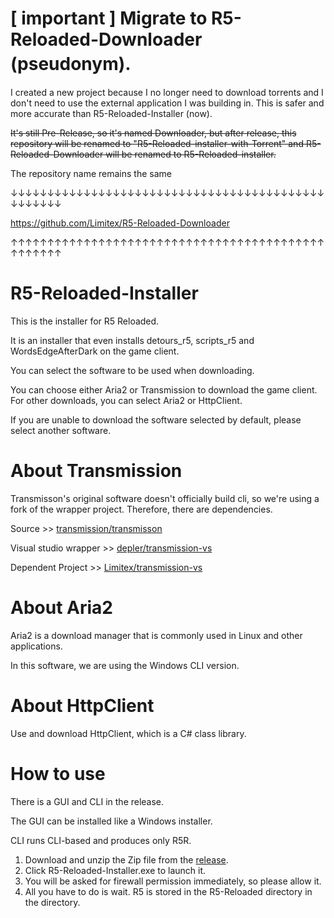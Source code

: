 # [ important ] Migrate to R5-Reloaded-Downloader (pseudonym).　

I created a new project because I no longer need to download torrents and I don't need to use the external application I was building in.
This is safer and more accurate than R5-Reloaded-Installer (now).

~~It's still Pre-Release, so it's named Downloader, but after release, this repository will be renamed to "R5-Reloaded-installer-with-Torrent" and R5-Reloaded-Downloader will be renamed to R5-Reloaded-installer.~~

The repository name remains the same

↓↓↓↓↓↓↓↓↓↓↓↓↓↓↓↓↓↓↓↓↓↓↓↓↓↓↓↓↓↓↓↓↓↓↓↓↓↓↓↓↓↓↓↓↓↓↓↓↓↓

https://github.com/Limitex/R5-Reloaded-Downloader

↑↑↑↑↑↑↑↑↑↑↑↑↑↑↑↑↑↑↑↑↑↑↑↑↑↑↑↑↑↑↑↑↑↑↑↑↑↑↑↑↑↑↑↑↑↑↑↑↑↑

# R5-Reloaded-Installer

This is the installer for R5 Reloaded.

It is an installer that even installs detours_r5, scripts_r5 and WordsEdgeAfterDark on the game client.

You can select the software to be used when downloading.

You can choose either Aria2 or Transmission to download the game client. For other downloads, you can select Aria2 or HttpClient.

If you are unable to download the software selected by default, please select another software.

# About Transmission
Transmisson's original software doesn't officially build cli, so we're using a fork of the wrapper project.
Therefore, there are dependencies.

Source >> [transmission/transmisson](https://github.com/transmission/transmission)

Visual studio wrapper >> [depler/transmission-vs](https://github.com/depler/transmission-vs)

Dependent Project >> [Limitex/transmission-vs](https://github.com/Limitex/transmission-vs)

# About Aria2

Aria2 is a download manager that is commonly used in Linux and other applications.

In this software, we are using the Windows CLI version.

# About HttpClient

Use and download HttpClient, which is a C# class library.

# How to use

There is a GUI and CLI in the release.

The GUI can be installed like a Windows installer.

CLI runs CLI-based and produces only R5R.

1. Download and unzip the Zip file from the [release](https://github.com/Limitex/R5-Reloaded-Installer/releases).
2. Click R5-Reloaded-Installer.exe to launch it.
3. You will be asked for firewall permission immediately, so please allow it.
4. All you have to do is wait. R5 is stored in the R5-Reloaded directory in the directory.
